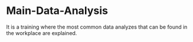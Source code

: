 # Main-Data-Analysis
 It is a training where the most common data analyzes that can be found in the workplace are explained.
